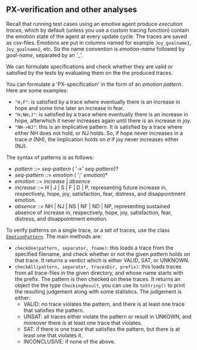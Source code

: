 ## PX-verification and other analyses

Recall that running test cases using an emotive agent produce _execution traces_, which by default (unless you use a custom tracing function) contain the emotion state of the agent at every update cycle. The traces are saved as csv-files. Emotions are put in columns named for example `Joy_goalname1`, `Joy_goalname2`, etc. So the name convention is _emotion-name_ followed by _goal-name_, separated by an '_'.

We can formulate specifications and check whether they are valid or satisfied by the tests by evaluating them on the the produced traces.

You can formulate a 'PX-specification' in the form of an _emotion pattern_. Here are some examples:

   * `"H;F"`: is satisfied by a trace where eventually there is an increase in hope and some time later an increase in fear.
   * `"H;NH;J"`: is satisfied by a trace where eventually there is an increase in hope, afterwhich it never increases again until there is an increase in joy.
   * `"NH->NJ"`: this is an implicative pattern. It is satisfied by a trace where either NH does not hold, or NJ holds. So, if hope never increases in a trace 𝜎 (NH), the implication holds on 𝜎 if joy never increases either (NJ).

The syntax of patterns is as follows:

   * _pattern_ ::= _seq-pattern_ ( '->'  _seq-pattern_)?
   * _seq-pattern_ ::= _emotion_ ( ';' _emotion_)*
   * _emotion_ ::= _increase_  | _absence_
   * _increase_ ::= H | J | S | F | D | P, representing future increase in, respectively, hope, joy, satisfaction, fear, distress, and disappointment emotion.
   * _absence_ ::=  NH | NJ | NS | NF | ND | NP, representing sustained absence of increase in, respectively, hope, joy, satisfaction, fear, distress, and disappointment emotion.

To verify patterns on a single trace, or a set of traces, use the class [`EmotionPattern`](../src/main/java/eu/iv4xr/ux/pxtesting/occ/EmotionPattern.java). The main methods are:

  * `checkOne(pattern, separator, fname)`: this loads a trace from the specified filename, and check whether or not the given _pattern_ holds on that trace. It returns a verdict which is either VALID, SAT, or UNKNOWN.
  * ` checkAll(pattern, separator, tracesDir, prefix) `: this loads traces from all trace-files in the given directory, and whose name starts with the prefix. The pattern is then checked on these traces. It returns an object the the type  `CheckingResult`, you can use its `toString()` to print the resulting judgement along with some statistics. The judgement is either:
     * VALID: no trace violates the pattern, and there is at least one trace that satisfies the pattern.
     * UNSAT: all traces either violate the pattern or result in UNKOWN, and moreover there is at least one trace that violates.
     * SAT: if there is one trace that satisfies the pattern, but there is at least one that violates it.
     * INCONCLUSIVE: if none of the above.  
